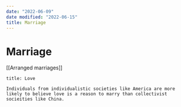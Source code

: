 ```yaml
---
date: "2022-06-09"
date modified: "2022-06-15"
title: Marriage
---
```


# Marriage
[[Arranged marriages]]

```ad-note
title: Love

Individuals from individualistic societies like America are more likely to believe love is a reason to marry than collectivist socieities like China.

```
